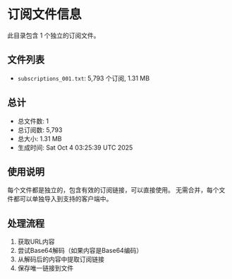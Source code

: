 # 订阅文件信息

此目录包含 1 个独立的订阅文件。

## 文件列表

- `subscriptions_001.txt`: 5,793 个订阅, 1.31 MB

## 总计
- 总文件数: 1
- 总订阅数: 5,793
- 总大小: 1.31 MB
- 生成时间: Sat Oct  4 03:25:39 UTC 2025

## 使用说明
每个文件都是独立的，包含有效的订阅链接，可以直接使用。
无需合并，每个文件都可以单独导入到支持的客户端中。

## 处理流程
1. 获取URL内容
2. 尝试Base64解码（如果内容是Base64编码）
3. 从解码后的内容中提取订阅链接
4. 保存唯一链接到文件
